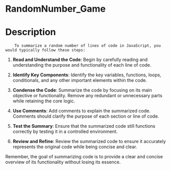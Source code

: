 # RandomNumber_Game

# Description
        To summarize a random number of lines of code in JavaScript, you would typically follow these steps:

1. **Read and Understand the Code**: Begin by carefully reading and understanding the purpose and functionality of each line of code.

2. **Identify Key Components**: Identify the key variables, functions, loops, conditionals, and any other important elements within the code.

3. **Condense the Code**: Summarize the code by focusing on its main objective or functionality. Remove any redundant or unnecessary parts while retaining the core logic.

4. **Use Comments**: Add comments to explain the summarized code. Comments should clarify the purpose of each section or line of code.

5. **Test the Summary**: Ensure that the summarized code still functions correctly by testing it in a controlled environment.

6. **Review and Refine**: Review the summarized code to ensure it accurately represents the original code while being concise and clear.

Remember, the goal of summarizing code is to provide a clear and concise overview of its functionality without losing its essence.
